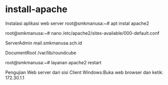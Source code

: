 # install-apache
Instalasi aplikasi web server root@smkmanusa:~# apt instal apache2

root@smkmanusa:~# nano /etc/apache2/sites-available/000-default.conf

ServerAdmin mail.smkmanusa.sch.id

DocumentRoot /var/lib/roundcube

root@smkmanusa:~# layanan apache2 restart

Pengujian Web server dari sisi Client Windows:Buka web browser dan ketik: 172.30.1.1

